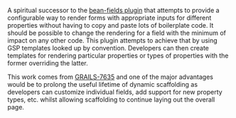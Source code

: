 A spiritual successor to the [bean-fields plugin](http://grails.org/plugin/bean-fields) that attempts to provide a configurable way to render forms with appropriate inputs for different properties without having to copy and paste lots of boilerplate code. It should be possible to change the rendering for a field with the minimum of impact on any other code. This plugin attempts to achieve that by using GSP templates looked up by convention. Developers can then create templates for rendering particular properties or types of properties with the former overriding the latter.

This work comes from [GRAILS-7635](http://jira.grails.org/browse/GRAILS-7635) and one of the major advantages would be to prolong the useful lifetime of dynamic scaffolding as developers can customize individual fields, add support for new property types, etc. whilst allowing scaffolding to continue laying out the overall page.